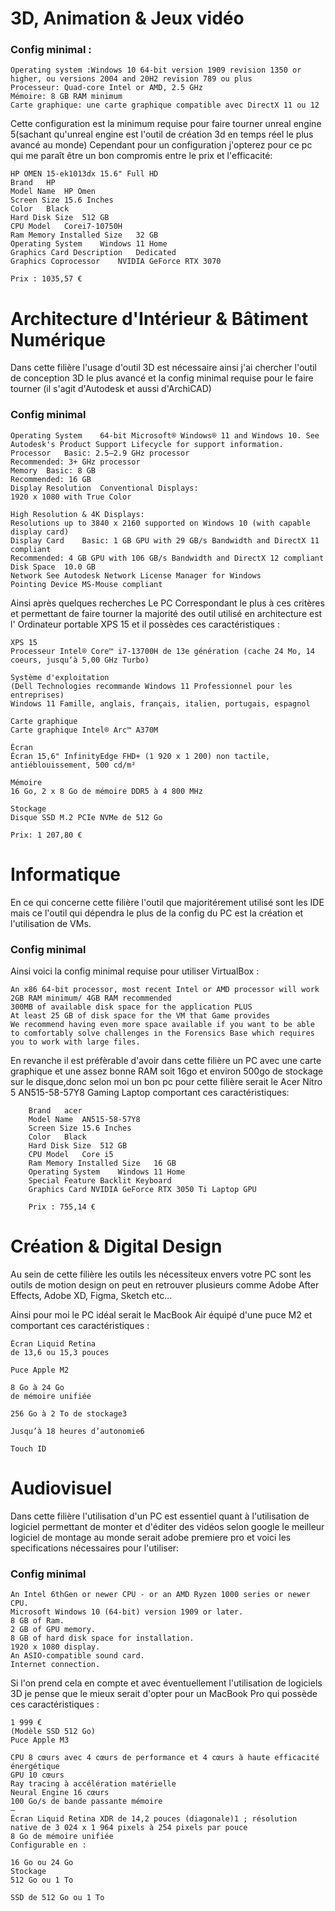 # 3D, Animation & Jeux vidéo

### Config minimal :

    Operating system :Windows 10 64-bit version 1909 revision 1350 or higher, ou versions 2004 and 20H2 revision 789 ou plus
    Processeur: Quad-core Intel or AMD, 2.5 GHz
    Mémoire: 8 GB RAM minimum
    Carte graphique: une carte graphique compatible avec DirectX 11 ou 12

Cette configuration est la minimum requise pour faire tourner unreal engine 5(sachant qu'unreal engine est l'outil de création 3d en temps réel le plus avancé au monde)
Cependant pour un configuration j'opterez pour ce pc qui me paraît être un bon compromis entre le prix et l'efficacité:

    HP OMEN 15-ek1013dx 15.6" Full HD    
    Brand	HP
    Model Name	HP Omen
    Screen Size	15.6 Inches
    Color	Black
    Hard Disk Size	512 GB
    CPU Model	Corei7-10750H
    Ram Memory Installed Size	32 GB
    Operating System	Windows 11 Home
    Graphics Card Description	Dedicated
    Graphics Coprocessor	NVIDIA GeForce RTX 3070
    
    Prix : 1035,57 €

# Architecture d'Intérieur & Bâtiment Numérique

Dans cette filière l'usage d'outil 3D est nécessaire ainsi j'ai chercher l'outil de conception 3D le plus avancé et la config minimal requise pour le faire tourner (il s'agit d'Autodesk et aussi d'ArchiCAD)

### Config minimal

    Operating System	64-bit Microsoft® Windows® 11 and Windows 10. See Autodesk's Product Support Lifecycle for support information.
    Processor	Basic: 2.5–2.9 GHz processor
    Recommended: 3+ GHz processor
    Memory	Basic: 8 GB
    Recommended: 16 GB
    Display Resolution	Conventional Displays:
    1920 x 1080 with True Color

    High Resolution & 4K Displays:
    Resolutions up to 3840 x 2160 supported on Windows 10 (with capable display card)
    Display Card	Basic: 1 GB GPU with 29 GB/s Bandwidth and DirectX 11 compliant
    Recommended: 4 GB GPU with 106 GB/s Bandwidth and DirectX 12 compliant
    Disk Space	10.0 GB
    Network	See Autodesk Network License Manager for Windows
    Pointing Device	MS-Mouse compliant
Ainsi après quelques recherches
Le PC Correspondant le plus à ces critères et permettant de faire tourner 
la majorité des outil utilisé en architecture 
est l' Ordinateur portable XPS 15 et il possèdes ces caractéristiques :

    XPS 15
    Processeur Intel® Core™ i7-13700H de 13e génération (cache 24 Mo, 14 coeurs, jusqu‘à 5,00 GHz Turbo)

    Système d'exploitation
    (Dell Technologies recommande Windows 11 Professionnel pour les entreprises)
    Windows 11 Famille, anglais, français, italien, portugais, espagnol

    Carte graphique
    Carte graphique Intel® Arc™ A370M

    Écran
    Écran 15,6" InfinityEdge FHD+ (1 920 x 1 200) non tactile, antiéblouissement, 500 cd/m²

    Mémoire 
    16 Go, 2 x 8 Go de mémoire DDR5 à 4 800 MHz

    Stockage
    Disque SSD M.2 PCIe NVMe de 512 Go
    
    Prix: 1 207,80 €

# Informatique

En ce qui concerne cette filière l'outil que majoritérement utilisé sont les IDE mais ce l'outil qui dépendra le plus de la config du PC est la création et l'utilisation de VMs.

### Config minimal
Ainsi voici la config minimal requise pour utiliser VirtualBox :

    An x86 64-bit processor, most recent Intel or AMD processor will work
    2GB RAM minimum/ 4GB RAM recommended
    300MB of available disk space for the application PLUS
    At least 25 GB of disk space for the VM that Game provides
    We recommend having even more space available if you want to be able to comfortably solve challenges in the Forensics Base which requires you to work with large files.

En revanche il est préfèrable d'avoir dans cette filière un PC avec une carte graphique et une assez bonne RAM soit 16go et environ 500go de stockage sur le disque,donc selon moi un bon pc pour cette filière serait le Acer Nitro 5 AN515-58-57Y8 Gaming Laptop comportant ces caractéristiques:

```
    Brand	acer
    Model Name	AN515-58-57Y8
    Screen Size	15.6 Inches
    Color	Black
    Hard Disk Size	512 GB
    CPU Model	Core i5
    Ram Memory Installed Size	16 GB
    Operating System	Windows 11 Home
    Special Feature	Backlit Keyboard
    Graphics Card NVIDIA GeForce RTX 3050 Ti Laptop GPU

    Prix : 755,14 €
```

# Création & Digital Design

Au sein de cette filière les outils les nécessiteux envers votre PC sont les outils de motion design on peut en retrouver plusieurs comme Adobe After Effects, Adobe XD, Figma, Sketch etc...


Ainsi pour moi le PC idéal serait le MacBook Air  équipé d'une puce M2 et comportant ces caractéristiques :

    Écran Liquid Retina
    de 13,6 ou 15,3 pouces

    Puce Apple M2

    8 Go à 24 Go
    de mémoire unifiée

    256 Go à 2 To de stockage3

    Jusqu’à 18 heures d’autonomie6

    Touch ID

# Audiovisuel

Dans cette filière l'utilisation d'un PC est essentiel quant à l'utilisation de logiciel permettant de monter et d'éditer des vidéos selon google le meilleur logiciel de montage au monde serait adobe premiere pro et voici les specifications nécessaires pour l'utiliser: 

### Config minimal

    An Intel 6thGen or newer CPU - or an AMD Ryzen 1000 series or newer CPU.
    Microsoft Windows 10 (64-bit) version 1909 or later.
    8 GB of Ram.
    2 GB of GPU memory.
    8 GB of hard disk space for installation.
    1920 x 1080 display.
    An ASIO-compatible sound card.
    Internet connection.

Si l'on prend cela en compte et avec éventuellement l'utilisation de logiciels 3D
je pense que le mieux serait d'opter pour un MacBook Pro qui possède ces caractéristiques :

    1 999 €
    (Modèle SSD 512 Go)
    Puce Apple M3

    CPU 8 cœurs avec 4 cœurs de performance et 4 cœurs à haute efficacité énergétique
    GPU 10 cœurs
    Ray tracing à accélération matérielle
    Neural Engine 16 cœurs
    100 Go/s de bande passante mémoire
    —
    Écran Liquid Retina XDR de 14,2 pouces (diagonale)1 ; résolution native de 3 024 x 1 964 pixels à 254 pixels par pouce
    8 Go de mémoire unifiée
    Configurable en :

    16 Go ou 24 Go
    Stockage
    512 Go ou 1 To

    SSD de 512 Go ou 1 To